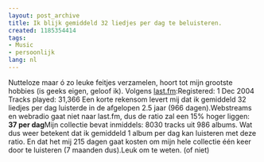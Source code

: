 ```yaml
---
layout: post_archive
title: Ik blijk gemiddeld 32 liedjes per dag te beluisteren.
created: 1185354414
tags:
- Music
- persoonlijk
lang: nl
---
```

Nutteloze maar ó zo leuke feitjes verzamelen, hoort tot mijn grootste hobbies (is geeks eigen, geloof ik). Volgens [last.fm](http://www.last.fm/user/bler/):Registered: 1 Dec 2004 Tracks played:  31,366 Een korte rekensom levert mij dat ik gemiddeld 32 liedjes per dag luisterde in de afgelopen 2.5 jaar (966 dagen).Webstreams en webradio gaat niet naar last.fm, dus de ratio zal een 15% hoger liggen: **37 per dag**Mijn collectie bevat inmiddels: 8030 tracks uit 986 albums. Wat dus weer betekent dat ik gemiddeld 1 album per dag kan luisteren met deze ratio. En dat het mij 215 dagen gaat kosten om mijn hele collectie één keer door te luisteren (7 maanden dus).Leuk om te weten. (of niet)
